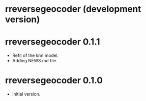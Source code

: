 # rreversegeocoder (development version)

# rreversegeocoder 0.1.1

* Refit of the knn model.
* Adding NEWS.md file.

# rreversegeocoder 0.1.0

* initial version.